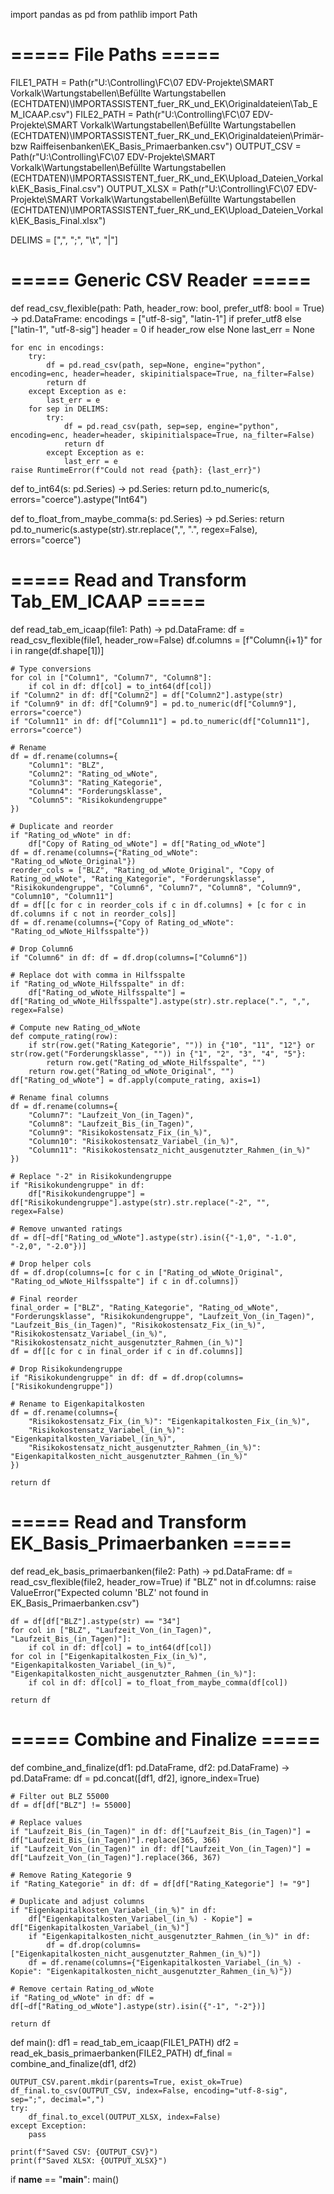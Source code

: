 import pandas as pd
from pathlib import Path

# ===== File Paths =====
FILE1_PATH = Path(r"U:\Controlling\FC\07 EDV-Projekte\SMART Vorkalk\Wartungstabellen\Befüllte Wartungstabellen (ECHTDATEN)\IMPORTASSISTENT_fuer_RK_und_EK\Originaldateien\Tab_EM_ICAAP.csv")
FILE2_PATH = Path(r"U:\Controlling\FC\07 EDV-Projekte\SMART Vorkalk\Wartungstabellen\Befüllte Wartungstabellen (ECHTDATEN)\IMPORTASSISTENT_fuer_RK_und_EK\Originaldateien\Primär-bzw Raiffeisenbanken\EK_Basis_Primaerbanken.csv")
OUTPUT_CSV  = Path(r"U:\Controlling\FC\07 EDV-Projekte\SMART Vorkalk\Wartungstabellen\Befüllte Wartungstabellen (ECHTDATEN)\IMPORTASSISTENT_fuer_RK_und_EK\Upload_Dateien_Vorkalk\EK_Basis_Final.csv")
OUTPUT_XLSX = Path(r"U:\Controlling\FC\07 EDV-Projekte\SMART Vorkalk\Wartungstabellen\Befüllte Wartungstabellen (ECHTDATEN)\IMPORTASSISTENT_fuer_RK_und_EK\Upload_Dateien_Vorkalk\EK_Basis_Final.xlsx")

DELIMS = [",", ";", "\t", "|"]

# ===== Generic CSV Reader =====
def read_csv_flexible(path: Path, header_row: bool, prefer_utf8: bool = True) -> pd.DataFrame:
    encodings = ["utf-8-sig", "latin-1"] if prefer_utf8 else ["latin-1", "utf-8-sig"]
    header = 0 if header_row else None
    last_err = None

    for enc in encodings:
        try:
            df = pd.read_csv(path, sep=None, engine="python", encoding=enc, header=header, skipinitialspace=True, na_filter=False)
            return df
        except Exception as e:
            last_err = e
        for sep in DELIMS:
            try:
                df = pd.read_csv(path, sep=sep, engine="python", encoding=enc, header=header, skipinitialspace=True, na_filter=False)
                return df
            except Exception as e:
                last_err = e
    raise RuntimeError(f"Could not read {path}: {last_err}")

def to_int64(s: pd.Series) -> pd.Series:
    return pd.to_numeric(s, errors="coerce").astype("Int64")

def to_float_from_maybe_comma(s: pd.Series) -> pd.Series:
    return pd.to_numeric(s.astype(str).str.replace(",", ".", regex=False), errors="coerce")

# ===== Read and Transform Tab_EM_ICAAP =====
def read_tab_em_icaap(file1: Path) -> pd.DataFrame:
    df = read_csv_flexible(file1, header_row=False)
    df.columns = [f"Column{i+1}" for i in range(df.shape[1])]

    # Type conversions
    for col in ["Column1", "Column7", "Column8"]:
        if col in df: df[col] = to_int64(df[col])
    if "Column2" in df: df["Column2"] = df["Column2"].astype(str)
    if "Column9" in df: df["Column9"] = pd.to_numeric(df["Column9"], errors="coerce")
    if "Column11" in df: df["Column11"] = pd.to_numeric(df["Column11"], errors="coerce")

    # Rename
    df = df.rename(columns={
        "Column1": "BLZ",
        "Column2": "Rating_od_wNote",
        "Column3": "Rating_Kategorie",
        "Column4": "Forderungsklasse",
        "Column5": "Risikokundengruppe"
    })

    # Duplicate and reorder
    if "Rating_od_wNote" in df:
        df["Copy of Rating_od_wNote"] = df["Rating_od_wNote"]
    df = df.rename(columns={"Rating_od_wNote": "Rating_od_wNote_Original"})
    reorder_cols = ["BLZ", "Rating_od_wNote_Original", "Copy of Rating_od_wNote", "Rating_Kategorie", "Forderungsklasse", "Risikokundengruppe", "Column6", "Column7", "Column8", "Column9", "Column10", "Column11"]
    df = df[[c for c in reorder_cols if c in df.columns] + [c for c in df.columns if c not in reorder_cols]]
    df = df.rename(columns={"Copy of Rating_od_wNote": "Rating_od_wNote_Hilfsspalte"})

    # Drop Column6
    if "Column6" in df: df = df.drop(columns=["Column6"])

    # Replace dot with comma in Hilfsspalte
    if "Rating_od_wNote_Hilfsspalte" in df:
        df["Rating_od_wNote_Hilfsspalte"] = df["Rating_od_wNote_Hilfsspalte"].astype(str).str.replace(".", ",", regex=False)

    # Compute new Rating_od_wNote
    def compute_rating(row):
        if str(row.get("Rating_Kategorie", "")) in {"10", "11", "12"} or str(row.get("Forderungsklasse", "")) in {"1", "2", "3", "4", "5"}:
            return row.get("Rating_od_wNote_Hilfsspalte", "")
        return row.get("Rating_od_wNote_Original", "")
    df["Rating_od_wNote"] = df.apply(compute_rating, axis=1)

    # Rename final columns
    df = df.rename(columns={
        "Column7": "Laufzeit_Von_(in_Tagen)",
        "Column8": "Laufzeit_Bis_(in_Tagen)",
        "Column9": "Risikokostensatz_Fix_(in_%)",
        "Column10": "Risikokostensatz_Variabel_(in_%)",
        "Column11": "Risikokostensatz_nicht_ausgenutzter_Rahmen_(in_%)"
    })

    # Replace "-2" in Risikokundengruppe
    if "Risikokundengruppe" in df:
        df["Risikokundengruppe"] = df["Risikokundengruppe"].astype(str).str.replace("-2", "", regex=False)

    # Remove unwanted ratings
    df = df[~df["Rating_od_wNote"].astype(str).isin({"-1,0", "-1.0", "-2,0", "-2.0"})]

    # Drop helper cols
    df = df.drop(columns=[c for c in ["Rating_od_wNote_Original", "Rating_od_wNote_Hilfsspalte"] if c in df.columns])

    # Final reorder
    final_order = ["BLZ", "Rating_Kategorie", "Rating_od_wNote", "Forderungsklasse", "Risikokundengruppe", "Laufzeit_Von_(in_Tagen)", "Laufzeit_Bis_(in_Tagen)", "Risikokostensatz_Fix_(in_%)", "Risikokostensatz_Variabel_(in_%)", "Risikokostensatz_nicht_ausgenutzter_Rahmen_(in_%)"]
    df = df[[c for c in final_order if c in df.columns]]

    # Drop Risikokundengruppe
    if "Risikokundengruppe" in df: df = df.drop(columns=["Risikokundengruppe"])

    # Rename to Eigenkapitalkosten
    df = df.rename(columns={
        "Risikokostensatz_Fix_(in_%)": "Eigenkapitalkosten_Fix_(in_%)",
        "Risikokostensatz_Variabel_(in_%)": "Eigenkapitalkosten_Variabel_(in_%)",
        "Risikokostensatz_nicht_ausgenutzter_Rahmen_(in_%)": "Eigenkapitalkosten_nicht_ausgenutzter_Rahmen_(in_%)"
    })

    return df

# ===== Read and Transform EK_Basis_Primaerbanken =====
def read_ek_basis_primaerbanken(file2: Path) -> pd.DataFrame:
    df = read_csv_flexible(file2, header_row=True)
    if "BLZ" not in df.columns:
        raise ValueError("Expected column 'BLZ' not found in EK_Basis_Primaerbanken.csv")

    df = df[df["BLZ"].astype(str) == "34"]
    for col in ["BLZ", "Laufzeit_Von_(in_Tagen)", "Laufzeit_Bis_(in_Tagen)"]:
        if col in df: df[col] = to_int64(df[col])
    for col in ["Eigenkapitalkosten_Fix_(in_%)", "Eigenkapitalkosten_Variabel_(in_%)", "Eigenkapitalkosten_nicht_ausgenutzter_Rahmen_(in_%)"]:
        if col in df: df[col] = to_float_from_maybe_comma(df[col])

    return df

# ===== Combine and Finalize =====
def combine_and_finalize(df1: pd.DataFrame, df2: pd.DataFrame) -> pd.DataFrame:
    df = pd.concat([df1, df2], ignore_index=True)

    # Filter out BLZ 55000
    df = df[df["BLZ"] != 55000]

    # Replace values
    if "Laufzeit_Bis_(in_Tagen)" in df: df["Laufzeit_Bis_(in_Tagen)"] = df["Laufzeit_Bis_(in_Tagen)"].replace(365, 366)
    if "Laufzeit_Von_(in_Tagen)" in df: df["Laufzeit_Von_(in_Tagen)"] = df["Laufzeit_Von_(in_Tagen)"].replace(366, 367)

    # Remove Rating_Kategorie 9
    if "Rating_Kategorie" in df: df = df[df["Rating_Kategorie"] != "9"]

    # Duplicate and adjust columns
    if "Eigenkapitalkosten_Variabel_(in_%)" in df:
        df["Eigenkapitalkosten_Variabel_(in_%) - Kopie"] = df["Eigenkapitalkosten_Variabel_(in_%)"]
        if "Eigenkapitalkosten_nicht_ausgenutzter_Rahmen_(in_%)" in df:
            df = df.drop(columns=["Eigenkapitalkosten_nicht_ausgenutzter_Rahmen_(in_%)"])
        df = df.rename(columns={"Eigenkapitalkosten_Variabel_(in_%) - Kopie": "Eigenkapitalkosten_nicht_ausgenutzter_Rahmen_(in_%)"})

    # Remove certain Rating_od_wNote
    if "Rating_od_wNote" in df: df = df[~df["Rating_od_wNote"].astype(str).isin({"-1", "-2"})]

    return df

def main():
    df1 = read_tab_em_icaap(FILE1_PATH)
    df2 = read_ek_basis_primaerbanken(FILE2_PATH)
    df_final = combine_and_finalize(df1, df2)

    OUTPUT_CSV.parent.mkdir(parents=True, exist_ok=True)
    df_final.to_csv(OUTPUT_CSV, index=False, encoding="utf-8-sig", sep=";", decimal=",")
    try:
        df_final.to_excel(OUTPUT_XLSX, index=False)
    except Exception:
        pass

    print(f"Saved CSV: {OUTPUT_CSV}")
    print(f"Saved XLSX: {OUTPUT_XLSX}")

if __name__ == "__main__":
    main()
